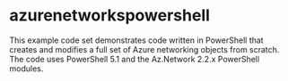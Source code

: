 # azurenetworkspowershell
This example code set demonstrates code written in PowerShell that creates and modifies a full set of Azure networking objects from scratch. The code uses PowerShell 5.1 and the Az.Network 2.2.x PowerShell modules.
